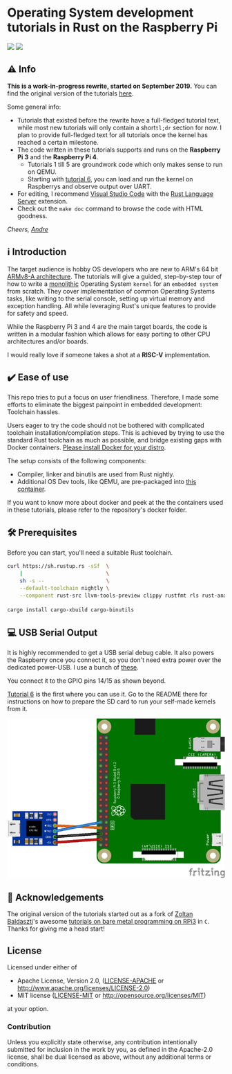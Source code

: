 # Operating System development tutorials in Rust on the Raspberry Pi

![](https://github.com/rust-embedded/rust-raspi3-OS-tutorials/workflows/BSP-RPi3/badge.svg) ![](https://github.com/rust-embedded/rust-raspi3-OS-tutorials/workflows/BSP-RPi4/badge.svg)

## ⚠️ Info

**This is a work-in-progress rewrite, started on September 2019.** You can find the original version of the tutorials
[here](https://github.com/rust-embedded/rust-raspi3-OS-tutorials/tree/original_version).

Some general info:
- Tutorials that existed before the rewrite have a full-fledged tutorial
  text, while most new tutorials will only contain a  short`tl;dr` section for now.
  I plan to provide full-fledged text for all tutorials once the kernel has reached
  a certain milestone.
- The code written in these tutorials supports and runs on the **Raspberry Pi
  3** and the **Raspberry Pi 4**.
  - Tutorials 1 till 5 are groundwork code which only makes sense to run on
    QEMU.
  - Starting with [tutorial 6](06_drivers_gpio_uart), you can load and run the
    kernel on Raspberrys and observe output over UART.
- For editing, I recommend [Visual Studio Code] with the [Rust Language Server]
  extension.
- Check out the `make doc` command to browse the code with HTML goodness.

_Cheers,
[Andre](https://github.com/andre-richter)_


[Visual Studio Code]: https://code.visualstudio.com
[Rust Language Server]: https://github.com/rust-lang/rls

## ℹ️ Introduction

The target audience is hobby OS developers who are new to ARM's 64 bit [ARMv8-A
architecture](https://developer.arm.com/products/architecture/cpu-architecture/a-profile/docs).
The tutorials will give a guided, step-by-step tour of how to write a
[monolithic] Operating System `kernel` for an `embedded system` from scratch.
They cover implementation of common Operating Systems tasks, like writing to
the serial console, setting up virtual memory and exception handling. All while
leveraging Rust's unique features to provide for safety and speed.

[monolithic]: https://en.wikipedia.org/wiki/Monolithic_kernel

While the Raspberry Pi 3 and 4 are the main target boards, the code is written
in a modular fashion which allows for easy porting to other CPU architectures
and/or boards.

I would really love if someone takes a shot at a **RISC-V** implementation.

## ✔️ Ease of use

This repo tries to put a focus on user friendliness. Therefore, I made some
efforts to eliminate the biggest painpoint in embedded development: Toolchain
hassles.

Users eager to try the code should not be bothered with complicated toolchain
installation/compilation steps. This is achieved by trying to use the standard
Rust toolchain as much as possible, and bridge existing gaps with Docker
containers. [Please install Docker for your
distro](https://docs.docker.com/install/).

The setup consists of the following components:

- Compiler, linker and binutils are used from Rust nightly.
- Additional OS Dev tools, like QEMU, are pre-packaged into [this
  container](docker/rustembedded-osdev-utils).

If you want to know more about docker and peek at the the containers used in
these tutorials, please refer to the repository's docker folder.

## 🛠 Prerequisites

Before you can start, you'll need a suitable Rust toolchain.

```bash
curl https://sh.rustup.rs -sSf  \
    |                           \
    sh -s --                    \
    --default-toolchain nightly \
    --component rust-src llvm-tools-preview clippy rustfmt rls rust-analysis

cargo install cargo-xbuild cargo-binutils
```

## 💻 USB Serial Output

It is highly recommended to get a USB serial debug cable. It also powers the
Raspberry once you connect it, so you don't need extra power over the dedicated
power-USB. I use a bunch of
[these](https://www.amazon.de/dp/B0757FQ5CX/ref=cm_sw_r_tw_dp_U_x_ozGRDbVTJAG4Q).

You connect it to the GPIO pins 14/15 as shown beyond.

[Tutorial 6](06_drivers_gpio_uart) is the first where you can use it. Go to the
README there for instructions on how to prepare the SD card to run your
self-made kernels from it.

![UART wiring diagram](doc/wiring.png)

## 🙌 Acknowledgements

The original version of the tutorials started out as a fork of [Zoltan
Baldaszti](https://github.com/bztsrc)'s awesome [tutorials on bare metal
programming on RPi3](https://github.com/bztsrc/raspi3-tutorial) in `C`. Thanks
for giving me a head start!

## License

Licensed under either of

 * Apache License, Version 2.0, ([LICENSE-APACHE](LICENSE-APACHE) or http://www.apache.org/licenses/LICENSE-2.0)
 * MIT license ([LICENSE-MIT](LICENSE-MIT) or http://opensource.org/licenses/MIT)

at your option.

### Contribution

Unless you explicitly state otherwise, any contribution intentionally submitted
for inclusion in the work by you, as defined in the Apache-2.0 license, shall be
dual licensed as above, without any additional terms or conditions.
